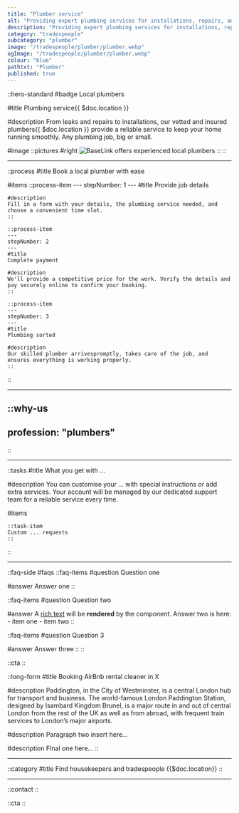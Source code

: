 ```yaml
---
title: "Plumber service"
alt: "Providing expert plumbing services for installations, repairs, and maintenance"
description: "Providing expert plumbing services for installations, repairs, and maintenance"
category: "tradespeople"
subcategory: "plumber"
image: "/tradespeople/plumber/plumber.webp"
ogImage: "/tradespeople/plumber/plumber.webp"
colour: "blue"
pathtxt: "Plumber"
published: true
---
```


::hero-standard
#badge
Local plumbers

#title
Plumbing service{{ $doc.location }}

#description
From leaks and repairs to installations, our vetted and insured plumbers{{ $doc.location }} provide a reliable service to keep your home running smoothly. Any plumbing job, big or small.

#image
    ::pictures
    #right
    ![BaseLink offers experienced local plumbers](/tradespeople/plumber/plumber.webp)
    ::
::

---

::process
#title
Book a local plumber with ease

#items
    ::process-item
    ---
    stepNumber: 1
    ---
    #title
    Provide job details

    #description
    Fill in a form with your details, the plumbing service needed, and choose a convenient time slot.
    ::
    
    ::process-item
    ---
    stepNumber: 2
    ---
    #title
    Complete payment

    #description
    We'll provide a competitive price for the work. Verify the details and pay securely online to confirm your booking.
    ::

    ::process-item
    ---
    stepNumber: 3
    ---
    #title
    Plumbing sorted

    #description
    Our skilled plumber arrivespromptly, takes care of the job, and ensures everything is working properly.
    ::
::

---

::why-us
---
profession: "plumbers"
---
::

---

::tasks
#title
What you get with ...

#description
You can customise your ... with special instructions or add extra services. Your account will be managed by our dedicated support team for a reliable service every time.

#items

    ::task-item
    Custom ... requests
    ::
::

---

::faq-side
#faqs
  ::faq-items
  #question
  Question one

  #answer
  Answer one
  ::

  ::faq-items
  #question
  Question two

  #answer
  A [rich text](/services/commercial-cleaning) will be **rendered** by the component.
  Answer two is here:
    - item one
    - item two
  ::

  ::faq-items
  #question
  Question 3

  #answer
  Answer three
  ::
::

::cta
::

::long-form
#title
Booking AirBnb rental cleaner in X

#description
Paddington, in the City of Westminster, is a central London hub for transport and business. The world-famous London Paddington Station, designed by Isambard Kingdom Brunel, is a major route in and out of central London from the rest of the UK as well as from abroad, with frequent train services to London’s major airports.

#description
Paragraph two insert here...

#description
FInal one here...
::

---

::category
#title
Find housekeepers and tradespeople {{$doc.location}}
::

---

::contact
::

::cta
::